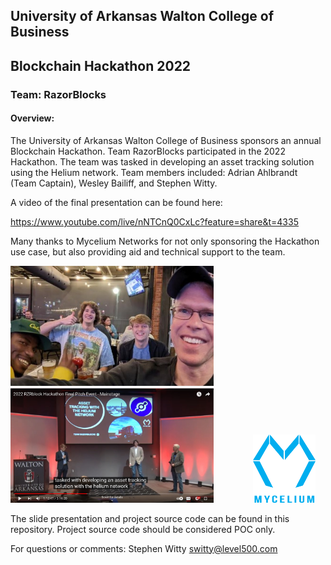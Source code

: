 ## University of Arkansas Walton College of Business
## Blockchain Hackathon 2022

### Team:  RazorBlocks

#### Overview:

The University of Arkansas Walton College of Business sponsors an annual Blockchain Hackathon.  Team RazorBlocks participated in the 2022 Hackathon.   The team was tasked in developing an asset tracking solution using the Helium network.  Team members included:  Adrian Ahlbrandt (Team Captain), Wesley Bailiff, and Stephen Witty.

A video of the final presentation can be found here:

https://www.youtube.com/live/nNTCnQ0CxLc?feature=share&t=4335

Many thanks to Mycelium Networks for not only sponsoring the Hackathon use case, but also providing aid and technical support to the team.


<img src="Pics/RB_Team.jpg" width="325"> &nbsp; &nbsp; <img src="Pics/RB_Hackathon.jpg" width="325"> &nbsp; &nbsp; &nbsp; &nbsp; &nbsp; &nbsp; &nbsp; &nbsp;<img src="Pics/Mycelium.png" width="100">


The slide presentation and project source code can be found in this repository.  Project source code should be considered POC only.

For questions or comments:  Stephen Witty switty@level500.com
